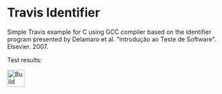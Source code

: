 Travis Identifier
=
Simple Travis example for C using GCC compiler based on the identifier program presented by Delamaro et al. "Introdução ao Teste de Software". Elsevier. 2007.

Test results:

[<img alt="Build Status" src="https://www.travis-ci.com/JSLucena/TEC_Travis.svg?branch=main" height="40">][travis-url]

[travis-url]: https://www.travis-ci.com/JSLucena/TEC_Travis